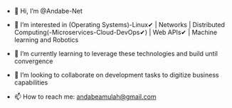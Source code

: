 - 👋 Hi, I’m @Andabe-Net  
- 👀 I’m interested in (Operating Systems)-Linux✔ | Networks | Distributed Computing(-Microservices-Cloud-DevOps✔) | Web APIs✔ | Machine learning and Robotics
- 🌱 I’m currently learning to leverage these technologies and build until convergence
  
- 💞️ I’m looking to collaborate on development tasks to digitize business capabilities
- 📫 How to reach me: andabeamulah@gmail.com
